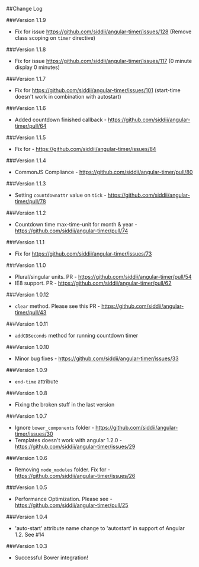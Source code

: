 ##Change Log

###Version 1.1.9
* Fix for issue https://github.com/siddii/angular-timer/issues/128 (Remove class scoping on `timer` directive)

###Version 1.1.8
* Fix for issue https://github.com/siddii/angular-timer/issues/117 (0 minute display 0 minutes)

###Version 1.1.7
* Fix for https://github.com/siddii/angular-timer/issues/101 (start-time doesn't work in combination with autostart)

###Version 1.1.6
* Added countdown finished callback - https://github.com/siddii/angular-timer/pull/64

###Version 1.1.5
* Fix for - https://github.com/siddii/angular-timer/issues/84

###Version 1.1.4
* CommonJS Compliance - https://github.com/siddii/angular-timer/pull/80

###Version 1.1.3
* Setting `countdownattr` value on `tick` - https://github.com/siddii/angular-timer/pull/78

###Version 1.1.2
* Countdown time max-time-unit for month & year - https://github.com/siddii/angular-timer/pull/74

###Version 1.1.1
* Fix for https://github.com/siddii/angular-timer/issues/73

###Version 1.1.0
* Plural/singular units. PR - https://github.com/siddii/angular-timer/pull/54
* IE8 support. PR - https://github.com/siddii/angular-timer/pull/62

###Version 1.0.12
* `clear` method. Please see this PR - https://github.com/siddii/angular-timer/pull/43

###Version 1.0.11
* `addCDSeconds` method for running countdown timer

###Version 1.0.10
* Minor bug fixes - https://github.com/siddii/angular-timer/issues/33

###Version 1.0.9
* `end-time` attribute

###Version 1.0.8
* Fixing the broken stuff in the last version

###Version 1.0.7
* Ignore `bower_components` folder - https://github.com/siddii/angular-timer/issues/30
* Templates doesn't work with angular 1.2.0 - https://github.com/siddii/angular-timer/issues/29

###Version 1.0.6
* Removing `node_modules` folder. Fix for - https://github.com/siddii/angular-timer/issues/26

###Version 1.0.5
* Performance Optimization. Please see - https://github.com/siddii/angular-timer/pull/25

###Version 1.0.4
* 'auto-start' attribute name change to 'autostart' in support of Angular 1.2. See #14

###Version 1.0.3
* Successful Bower integration!
